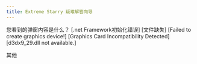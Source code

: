 ```yaml
---
title: Extreme Starry 疑难解答向导
---
```


您看到的弹窗内容是什么？
<GuideButton to="/FAQ/LaunchingESClient/Dialog/DotnetFramework">[.net Framework初始化错误]</GuideButton>
<GuideButton to="/FAQ/LaunchingESClient/Dialog/Miss">[文件缺失]</GuideButton>
<GuideButton to="/FAQ/LaunchingESClient/Dialog/DXDevice">[Failed to create graphics device!]</GuideButton>
<GuideButton to="/FAQ/LaunchingESClient/Dialog/DX">[Graphics Card Incompatibility Detected]</GuideButton>
<GuideButton to="/FAQ/LaunchingESClient/Dialog/D3DX9">[d3dx9_29.dll not available.]</GuideButton>

<GuideButton to="/FAQ/Unknown">其他</GuideButton>
